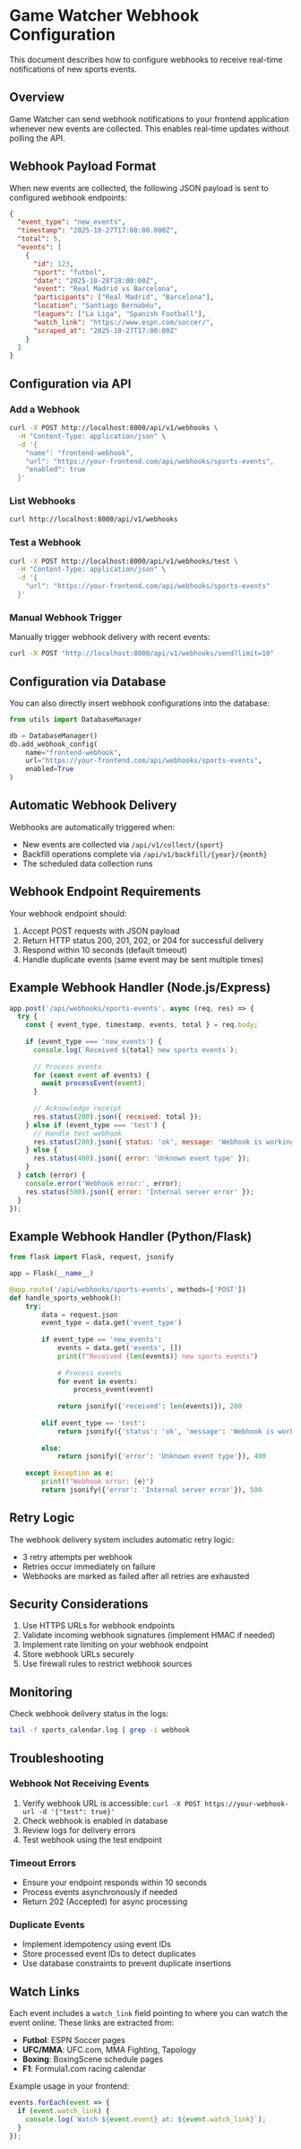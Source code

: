 # Game Watcher Webhook Configuration

This document describes how to configure webhooks to receive real-time notifications of new sports events.

## Overview

Game Watcher can send webhook notifications to your frontend application whenever new events are collected. This enables real-time updates without polling the API.

## Webhook Payload Format

When new events are collected, the following JSON payload is sent to configured webhook endpoints:

```json
{
  "event_type": "new_events",
  "timestamp": "2025-10-27T17:00:00.000Z",
  "total": 5,
  "events": [
    {
      "id": 123,
      "sport": "futbol",
      "date": "2025-10-28T18:00:00Z",
      "event": "Real Madrid vs Barcelona",
      "participants": ["Real Madrid", "Barcelona"],
      "location": "Santiago Bernabéu",
      "leagues": ["La Liga", "Spanish Football"],
      "watch_link": "https://www.espn.com/soccer/",
      "scraped_at": "2025-10-27T17:00:00Z"
    }
  ]
}
```

## Configuration via API

### Add a Webhook

```bash
curl -X POST http://localhost:8000/api/v1/webhooks \
  -H "Content-Type: application/json" \
  -d '{
    "name": "frontend-webhook",
    "url": "https://your-frontend.com/api/webhooks/sports-events",
    "enabled": true
  }'
```

### List Webhooks

```bash
curl http://localhost:8000/api/v1/webhooks
```

### Test a Webhook

```bash
curl -X POST http://localhost:8000/api/v1/webhooks/test \
  -H "Content-Type: application/json" \
  -d '{
    "url": "https://your-frontend.com/api/webhooks/sports-events"
  }'
```

### Manual Webhook Trigger

Manually trigger webhook delivery with recent events:

```bash
curl -X POST "http://localhost:8000/api/v1/webhooks/send?limit=10"
```

## Configuration via Database

You can also directly insert webhook configurations into the database:

```python
from utils import DatabaseManager

db = DatabaseManager()
db.add_webhook_config(
    name="frontend-webhook",
    url="https://your-frontend.com/api/webhooks/sports-events",
    enabled=True
)
```

## Automatic Webhook Delivery

Webhooks are automatically triggered when:
- New events are collected via `/api/v1/collect/{sport}`
- Backfill operations complete via `/api/v1/backfill/{year}/{month}`
- The scheduled data collection runs

## Webhook Endpoint Requirements

Your webhook endpoint should:

1. Accept POST requests with JSON payload
2. Return HTTP status 200, 201, 202, or 204 for successful delivery
3. Respond within 10 seconds (default timeout)
4. Handle duplicate events (same event may be sent multiple times)

## Example Webhook Handler (Node.js/Express)

```javascript
app.post('/api/webhooks/sports-events', async (req, res) => {
  try {
    const { event_type, timestamp, events, total } = req.body;
    
    if (event_type === 'new_events') {
      console.log(`Received ${total} new sports events`);
      
      // Process events
      for (const event of events) {
        await processEvent(event);
      }
      
      // Acknowledge receipt
      res.status(200).json({ received: total });
    } else if (event_type === 'test') {
      // Handle test webhook
      res.status(200).json({ status: 'ok', message: 'Webhook is working' });
    } else {
      res.status(400).json({ error: 'Unknown event type' });
    }
  } catch (error) {
    console.error('Webhook error:', error);
    res.status(500).json({ error: 'Internal server error' });
  }
});
```

## Example Webhook Handler (Python/Flask)

```python
from flask import Flask, request, jsonify

app = Flask(__name__)

@app.route('/api/webhooks/sports-events', methods=['POST'])
def handle_sports_webhook():
    try:
        data = request.json
        event_type = data.get('event_type')
        
        if event_type == 'new_events':
            events = data.get('events', [])
            print(f"Received {len(events)} new sports events")
            
            # Process events
            for event in events:
                process_event(event)
            
            return jsonify({'received': len(events)}), 200
        
        elif event_type == 'test':
            return jsonify({'status': 'ok', 'message': 'Webhook is working'}), 200
        
        else:
            return jsonify({'error': 'Unknown event type'}), 400
    
    except Exception as e:
        print(f"Webhook error: {e}")
        return jsonify({'error': 'Internal server error'}), 500
```

## Retry Logic

The webhook delivery system includes automatic retry logic:
- 3 retry attempts per webhook
- Retries occur immediately on failure
- Webhooks are marked as failed after all retries are exhausted

## Security Considerations

1. Use HTTPS URLs for webhook endpoints
2. Validate incoming webhook signatures (implement HMAC if needed)
3. Implement rate limiting on your webhook endpoint
4. Store webhook URLs securely
5. Use firewall rules to restrict webhook sources

## Monitoring

Check webhook delivery status in the logs:

```bash
tail -f sports_calendar.log | grep -i webhook
```

## Troubleshooting

### Webhook Not Receiving Events

1. Verify webhook URL is accessible: `curl -X POST https://your-webhook-url -d '{"test": true}'`
2. Check webhook is enabled in database
3. Review logs for delivery errors
4. Test webhook using the test endpoint

### Timeout Errors

- Ensure your endpoint responds within 10 seconds
- Process events asynchronously if needed
- Return 202 (Accepted) for async processing

### Duplicate Events

- Implement idempotency using event IDs
- Store processed event IDs to detect duplicates
- Use database constraints to prevent duplicate insertions

## Watch Links

Each event includes a `watch_link` field pointing to where you can watch the event online. These links are extracted from:

- **Futbol**: ESPN Soccer pages
- **UFC/MMA**: UFC.com, MMA Fighting, Tapology
- **Boxing**: BoxingScene schedule pages
- **F1**: Formula1.com racing calendar

Example usage in your frontend:

```javascript
events.forEach(event => {
  if (event.watch_link) {
    console.log(`Watch ${event.event} at: ${event.watch_link}`);
  }
});
```
